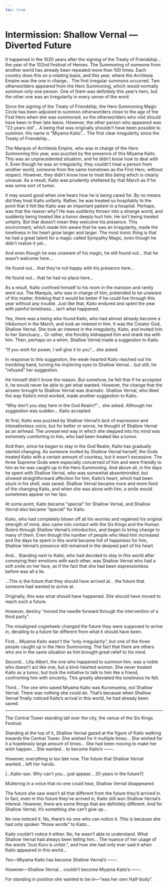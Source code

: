 ```yaml
---
toc: true
---
```


# Intermission: Shallow Vernal — Diverted Future

It happened in the 1020 years after the signing of the Treaty of Friendship...
the year of the 102nd Festival of Heroes. The Summoning of someone from another
world has already been repeated more than 100 times. Each country does this on a
rotating basis, and this year, where the Archlesia Empire was the one in
charge... The first irregular summons occurred. Two otherworlders appeared from
the Hero Summoning, which would normally summon only one person. One of them was
definitely this year’s hero, but the other one was an Irregularity in every
sense of the word.

Since the signing of the Treaty of Friendship, the Hero Summoning Magic Circle
has been adjusted to summon otherworlders close to the age of the First Hero
when she was summoned, so the otherworlders who visit should have been in their
late teens. However, the other person who appeared was “23 years old”... A being
that was originally shouldn’t have been possible to summon. His name is “Miyama
Kaito”... The first clear irregularity since the Treaty of Friendship...

The Marquis of Archlesia Empire, who was in charge of the Hero Summoning this
year, was puzzled by the presence of this Miyama Kaito. This was an
unprecedented situation, and he didn’t know how to deal with it. Even though he
was an irregularity, they couldn’t treat a person from another world, someone
from the same hometown as the First Hero, without respect. However, they didn’t
know how to treat this being which is clearly unusual. As a result, Kaito was
prudently sheltered by that March as if he was some sort of tumor.

It may sound good when one hears how he is being cared for. By no means did they
treat Kaito unfairly. Rather, he was treated so hospitably to the point that it
felt like Kaito was an important patient in a hospital. Perhaps, was that the
reason why? He was suddenly thrown into a strange world, and suddenly being
treated like a tumor deeply hurt him. He isn’t being treated unfairly. But that
doesn’t mean they welcome his presence. This environment, which made him aware
that he was an Irregularity, made the loneliness in his heart grow larger and
larger. The most ironic thing is that he had a great talent for a magic called
Sympathy Magic, even though he didn’t realize it yet...

And even though he was unaware of his magic, he still found out... that he
wasn’t welcome here...

He found out... that they’re not happy with his presence here...

He found out... that he had no place here...

As a result, Kaito confined himself to his room in the mansion and rarely went
out. The Marquis, who was in charge of him, pretended to be unaware of this
matter, thinking that it would be better if he could live through this year
without any trouble. Just like that, Kaito endured and spent the year with
painful loneliness... isn’t what happened.

Yes, there was a being who found Kaito, who had almost already become a
hikikomori in the March, and took an interest in him. It was the Creator God,
Shallow Vernal. She took an interest in the irregularity, Kaito, and invited him
to her Sanctuary... Or rather, she forcibly kidnapped him and drank tea with
him. Then, perhaps on a whim, Shallow Vernal made a suggestion to Kaito.

“If you wish for power, I will give it to you”... she asked.

In response to this suggestion, the weak-hearted Kaito reached out his trembling
hand, turning his imploring eyes to Shallow Vernal... but still, he “refused”
her suggestion.

He himself didn’t know the reason. But somehow, he felt that if he accepted it,
he would never be able to get what wanted. However, the change that the answer
brought to Shallow Vernal was dramatic. Shallow Vernal, who liked the way
Kaito’s mind worked, made another suggestion to Kaito.

“Why don’t you stay here in the God Realm?”... she asked. Although her
suggestion was sudden... Kaito accepted.

At first, Kaito was puzzled by Shallow Vernal’s lack of expression and
intonationless voice, but for better or worse, he thought of Shallow Vernal as
an airhead. The unreserved way in which she stepped into his mind was extremely
comforting to him, who had been treated like a tumor.

And then, since he began to stay in the God Realm, Kaito has gradually started
changing. As someone invited by Shallow Vernal herself, the Gods treated Kaito
with a certain amount of courtesy, but it wasn’t excessive. The three Supreme
Gods were especially concerned of him and were friendly to him as he was caught
up in the Hero Summoning. And above all, in the days he spent with Shallow
Vernal, who was somewhat absentminded, but showed straightforward affection for
him, Kaito’s heart, which had been stuck in his shell, was saved. Shallow Vernal
became more and more fond of the changing Kaito, and when she was alone with
him, a smile would sometimes appear on her lips.

At some point, Kaito became “special” for Shallow Vernal, and Shallow Vernal
also became “special” for Kaito.

Kaito, who had completely blown off all his worries and regained his original
strength of mind, also came into contact with the Six Kings and the Human Rulers
through Shallow Vernal’s introduction, and began to bring change to many of
them. Even though the number of people who liked him increased and the days he
spent in this world became full of happiness for him, Shallow Vernal’s presence
still remained in the deepest part of his heart.

And... Standing next to Kaito, who had decided to stay in this world after
conveying their emotions with each other, was Shallow Vernal who had a soft
smile on her face, as if the fact that she had been expressionless before was
all a lie.

...This is the future that they should have arrived at... the future that
someone had wanted to arrive at.

Originally, this was what should have happened. She should have moved to reach
such a future.

However, destiny “moved the needle forward through the intervention of a third
party”.

The misaligned cogwheels changed the future they were supposed to arrive in,
derailing to a future far different from what it should have been.

First... Miyama Kaito wasn’t the “only irregularity”, but one of the three
people caught up in the Hero Summoning. The fact that there are others who are
in the same situation as him brought great relief to his mind.

Second... Lilia Albert, the one who happened to summon him, was a noble who
doesn’t act like one, but a kind-hearted woman. She never treated Kaito as a
tumor, but took the initiative to talk to him like a friend, confronting him
with sincerity. This greatly alleviated the loneliness he felt.

Third... The one who saved Miyama Kaito was Kuromueina, not Shallow Vernal.
There was nothing she could do. That’s because when Shallow Vernal finally
noticed Kaito’s arrival in this world, he had already been saved.

---

The Central Tower standing tall over the city, the venue of the Six Kings
Festival.

Standing at the top of it, Shallow Vernal gazed at the figure of Kaito walking
towards the Central Tower. She wished for it multiple times... She wished for it
a hopelessly large amount of times... She had been moving to make her wish
happen... She wanted... to become Kaito’s ――.

However, everything is too late now. The future that Shallow Vernal wanted...
left her hands.

[...Kaito-san. Why can’t you... just appear... 20 years in the future?]

Muttering in a voice that no one could hear, Shallow Vernal disappeared.

The future she saw wasn’t all that different from the future they’d arrived in.
In fact, even in this future they’ve arrived in, Kaito still won Shallow
Vernal’s interest. However, there are some things that are definitely different.
And for Shallow Vernal, it’s something she can’t give up...

No one noticed it. No, there’s no one who can notice it. This is because she had
only spoken “those words” to Kaito...

Kaito couldn’t notice it either. No, he wasn’t able to understand. What Shallow
Vernal had always been telling him... The nuance of her usage of the words “Just
Kuro is unfair.”, and how she had only ever said it when Kaito appeared in this
world...

Yes—Miyama Kaito has become Shallow Vernal’s ――.

However—Shallow Vernal... couldn’t become Miyama Kaito’s ――.

For standing in position she wanted to be in—“was her own Half-body”.
